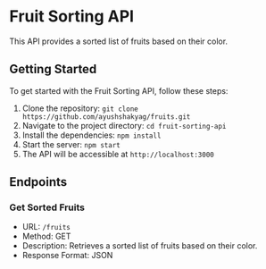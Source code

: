 # Fruit Sorting API

This API provides a sorted list of fruits based on their color.

## Getting Started

To get started with the Fruit Sorting API, follow these steps:

1. Clone the repository: `git clone https://github.com/ayushshakyag/fruits.git`
2. Navigate to the project directory: `cd fruit-sorting-api`
3. Install the dependencies: `npm install`
4. Start the server: `npm start`
5. The API will be accessible at `http://localhost:3000`

## Endpoints

### Get Sorted Fruits

- URL: `/fruits`
- Method: GET
- Description: Retrieves a sorted list of fruits based on their color.
- Response Format: JSON
